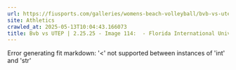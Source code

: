 ```yaml
---
url: https://fiusports.com/galleries/womens-beach-volleyball/bvb-vs-utep-2-25-25/image-114/356/62794
site: Athletics
crawled_at: 2025-05-13T10:04:43.166073
title: Bvb vs UTEP | 2.25.25 - Image 114:  - Florida International University
---
```


Error generating fit markdown: '<' not supported between instances of 'int' and 'str'
